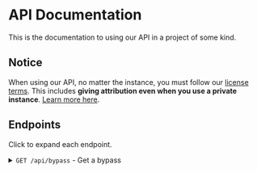 # API Documentation

This is the documentation to using our API in a project of some kind.

## Notice

When using our API, no matter the instance, you must follow our [license terms](../LICENSE). This includes **giving attribution even when you use a private instance**. [Learn more here](https://choosealicense.com/licenses/agpl-3.0/). 

## Endpoints

Click to expand each endpoint.

<details>
  <summary>
    <code>GET /api/bypass</code> - Get a bypass
  </summary>

### Parameters

|Name|Type|Required|Description|
|---|---|---|---|
|`url`|`string`, URL encoded|Yes|The URL of the adlink you want to bypass.|
|`ignoreCache`|`boolean`: `true`/`false`|No|Determines if you want to avoid using the cache for your solution.|
|`allowCache`|`boolean`: `true`/`false`|No|Determines if you don't want to have your link's solution be in the cache.|
|`ignoreFF`|`boolean`: `true`/`false`|No|Determines if you don't want to avoid checking FastForward's Crowd Bypass for a destination.|
|`allowFF`|`boolean`: `true`/`false`|No|Determines if you don't want to sync certain types of links to FastForward's Crowd Bypass.|
|`password`|`string`, URL encoded|Yes, if link is passworded.|Password of the link.|
|`referer`|`string`, URL encoded|No|Referer of the bypass, use if the site you're bypassing is referer locked.|


### Responses

A successful response would look like this.

```json
{
  "success": true, // Detemines success of request.
  "destination": "https://git.gay/a/bifm", // Destination of URL.
  "originalUrl": "https://ouo.io/2dktqo", // The original URL.
  "dateSolved": 1655685246159, // JS Date() output
  "fromCache": true, // Determines if the solution came from the BIFM instance's cache or not.
  "fromFastforward": false, // Determines if the solution came from FastForward's Crowd Bypass feature or not.
  "isURL": true // Determines if the response given is a visitable URL
}
```

An errored response would look like this.

```json
{
  "success": false, // Detemines success of request.
  "error": "Navigation timeout of 30000 ms exceeded", // error message, see console for error trace
  "fromBackend": true // determines if error is from frontend or backend
}
```
</details>
